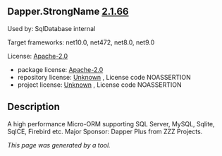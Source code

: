Dapper.StrongName [2.1.66](https://www.nuget.org/packages/Dapper.StrongName/2.1.66)
--------------------

Used by: SqlDatabase internal

Target frameworks: net10.0, net472, net8.0, net9.0

License: [Apache-2.0](../../../../licenses/apache-2.0) 

- package license: [Apache-2.0](https://licenses.nuget.org/Apache-2.0) 
- repository license: [Unknown](https://github.com/DapperLib/Dapper) , License code NOASSERTION
- project license: [Unknown](https://github.com/DapperLib/Dapper) , License code NOASSERTION

Description
-----------
A high performance Micro-ORM supporting SQL Server, MySQL, Sqlite, SqlCE, Firebird etc. Major Sponsor: Dapper Plus from ZZZ Projects.

*This page was generated by a tool.*